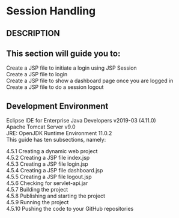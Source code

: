 # Session Handling
## DESCRIPTION

## This section will guide you to:

Create a JSP file to initiate a login using JSP Session\
Create a JSP file to login\
Create a JSP file to show a dashboard page once you are logged in\
Create a JSP file to do a session logout

## Development Environment

Eclipse IDE for Enterprise Java Developers v2019-03 (4.11.0)\
Apache Tomcat Server v9.0\
JRE: OpenJDK Runtime Environment 11.0.2\
This guide has ten subsections, namely:

4.5.1 Creating a dynamic web project\
4.5.2 Creating a JSP file index.jsp\
4.5.3 Creating a JSP file login.jsp\
4.5.4 Creating a JSP file dashboard.jsp\
4.5.5 Creating a JSP file logout.jsp\
4.5.6 Checking for servlet-api.jar\
4.5.7 Building the project\
4.5.8 Publishing and starting the project\
4.5.9 Running the project\
4.5.10 Pushing the code to your GitHub repositories
